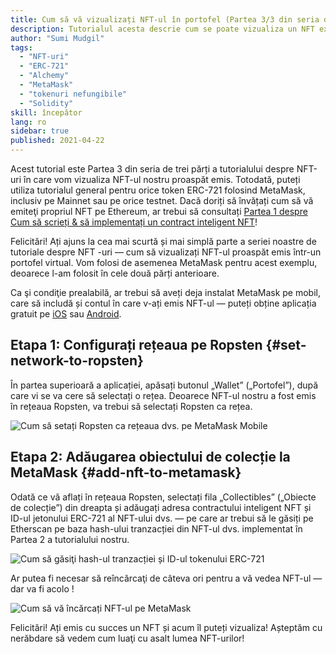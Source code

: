 ```yaml
---
title: Cum să vă vizualizați NFT-ul în portofel (Partea 3/3 din seria de tutoriale NFT)
description: Tutorialul acesta descrie cum se poate vizualiza un NFT existent pe MetaMask!
author: "Sumi Mudgil"
tags:
  - "NFT-uri"
  - "ERC-721"
  - "Alchemy"
  - "MetaMask"
  - "tokenuri nefungibile"
  - "Solidity"
skill: începător
lang: ro
sidebar: true
published: 2021-04-22
---
```


Acest tutorial este Partea 3 din seria de trei părți a tutorialului despre NFT-uri în care vom vizualiza NFT-ul nostru proaspăt emis. Totodată, puteți utiliza tutorialul general pentru orice token ERC-721 folosind MetaMask, inclusiv pe Mainnet sau pe orice testnet. Dacă doriți să învățați cum să vă emiteţi propriul NFT pe Ethereum, ar trebui să consultați [Partea 1 despre Cum să scrieți & să implementați un contract inteligent NFT](/developers/tutorials/how-to-write-and-deploy-an-nft)!

Felicitări! Ați ajuns la cea mai scurtă și mai simplă parte a seriei noastre de tutoriale despre NFT -uri — cum să vizualizați NFT-ul proaspăt emis într-un portofel virtual. Vom folosi de asemenea MetaMask pentru acest exemplu, deoarece l-am folosit în cele două părți anterioare.

Ca şi condiţie prealabilă, ar trebui să aveți deja instalat MetaMask pe mobil, care să includă și contul în care v-ați emis NFT-ul — puteți obține aplicația gratuit pe [iOS](https://apps.apple.com/us/app/metamask-blockchain-wallet/id1438144202) sau [Android](https://play.google.com/store/apps/details?id=io.metamask&hl=en_US&gl=US).

## Etapa 1: Configurați rețeaua pe Ropsten {#set-network-to-ropsten}

În partea superioară a aplicației, apăsați butonul „Wallet” („Portofel”), după care vi se va cere să selectați o rețea. Deoarece NFT-ul nostru a fost emis în rețeaua Ropsten, va trebui să selectați Ropsten ca rețea.

![Cum să setați Ropsten ca rețeaua dvs. pe MetaMask Mobile](./ropstenMetamask.gif)

## Etapa 2: Adăugarea obiectului de colecție la MetaMask {#add-nft-to-metamask}

Odată ce vă aflați în rețeaua Ropsten, selectați fila „Collectibles” („Obiecte de colecție”) din dreapta și adăugați adresa contractului inteligent NFT și ID-ul jetonului ERC-721 al NFT-ului dvs. — pe care ar trebui să le găsiți pe Etherscan pe baza hash-ului tranzacției din NFT-ul dvs. implementat în Partea 2 a tutorialului nostru.

![Cum să găsiţi hash-ul tranzacției și ID-ul tokenului ERC-721](./findNFTEtherscan.png)

Ar putea fi necesar să reîncărcaţi de câteva ori pentru a vă vedea NFT-ul — dar va fi acolo <Emoji text="😄" size={1} />!

![Cum să vă încărcați NFT-ul pe MetaMask](./findNFTMetamask.gif)

Felicitări! Ați emis cu succes un NFT și acum îl puteți vizualiza! Așteptăm cu nerăbdare să vedem cum luaţi cu asalt lumea NFT-urilor!
